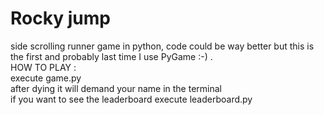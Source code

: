 # Rocky jump
side scrolling runner game in python,
code could be way better but this is the first and probably last time I use PyGame :-) . <br/>
HOW TO PLAY :<br/>
execute game.py<br/>
after dying it will demand your name in the terminal<br/>
if you want to see the leaderboard execute leaderboard.py<br/>
